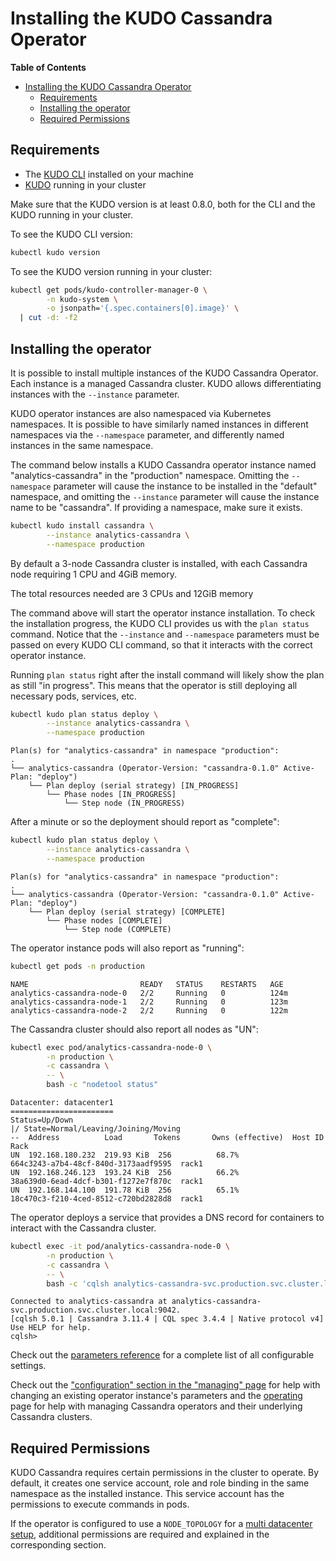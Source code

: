 # Installing the KUDO Cassandra Operator

**Table of Contents**

- [Installing the KUDO Cassandra Operator](#installing-the-kudo-cassandra-operator)
  - [Requirements](#requirements)
  - [Installing the operator](#installing-the-operator)
  - [Required Permissions](#required-permissions)

## Requirements

- The [KUDO CLI](https://kudo.dev/docs/#install-kudo-cli) installed on your
  machine
- [KUDO](https://kudo.dev/docs/#install-kudo-into-your-cluster) running in your
  cluster

Make sure that the KUDO version is at least 0.8.0, both for the CLI and the KUDO
running in your cluster.

To see the KUDO CLI version:

```bash
kubectl kudo version
```

To see the KUDO version running in your cluster:

```bash
kubectl get pods/kudo-controller-manager-0 \
        -n kudo-system \
        -o jsonpath='{.spec.containers[0].image}' \
  | cut -d: -f2
```

## Installing the operator

It is possible to install multiple instances of the KUDO Cassandra Operator.
Each instance is a managed Cassandra cluster. KUDO allows differentiating
instances with the `--instance` parameter.

KUDO operator instances are also namespaced via Kubernetes namespaces. It is
possible to have similarly named instances in different namespaces via the
`--namespace` parameter, and differently named instances in the same namespace.

The command below installs a KUDO Cassandra operator instance named
"analytics-cassandra" in the "production" namespace. Omitting the `--namespace`
parameter will cause the instance to be installed in the "default" namespace,
and omitting the `--instance` parameter will cause the instance name to be
"cassandra". If providing a namespace, make sure it exists.

```bash
kubectl kudo install cassandra \
        --instance analytics-cassandra \
        --namespace production
```

By default a 3-node Cassandra cluster is installed, with each Cassandra node
requiring 1 CPU and 4GiB memory.

The total resources needed are 3 CPUs and 12GiB memory

The command above will start the operator instance installation. To check the
installation progress, the KUDO CLI provides us with the `plan status` command.
Notice that the `--instance` and `--namespace` parameters must be passed on
every KUDO CLI command, so that it interacts with the correct operator instance.

Running `plan status` right after the install command will likely show the plan
as still "in progress". This means that the operator is still deploying all
necessary pods, services, etc.

```bash
kubectl kudo plan status deploy \
        --instance analytics-cassandra \
        --namespace production
```

```text
Plan(s) for "analytics-cassandra" in namespace "production":
.
└── analytics-cassandra (Operator-Version: "cassandra-0.1.0" Active-Plan: "deploy")
    └── Plan deploy (serial strategy) [IN_PROGRESS]
        └── Phase nodes [IN_PROGRESS]
            └── Step node (IN_PROGRESS)
```

After a minute or so the deployment should report as "complete":

```bash
kubectl kudo plan status deploy \
        --instance analytics-cassandra \
        --namespace production
```

```text
Plan(s) for "analytics-cassandra" in namespace "production":
.
└── analytics-cassandra (Operator-Version: "cassandra-0.1.0" Active-Plan: "deploy")
    └── Plan deploy (serial strategy) [COMPLETE]
        └── Phase nodes [COMPLETE]
            └── Step node (COMPLETE)
```

The operator instance pods will also report as "running":

```bash
kubectl get pods -n production
```

```text
NAME                         READY   STATUS    RESTARTS   AGE
analytics-cassandra-node-0   2/2     Running   0          124m
analytics-cassandra-node-1   2/2     Running   0          123m
analytics-cassandra-node-2   2/2     Running   0          122m
```

The Cassandra cluster should also report all nodes as "UN":

```bash
kubectl exec pod/analytics-cassandra-node-0 \
        -n production \
        -c cassandra \
        -- \
        bash -c "nodetool status"
```

```text
Datacenter: datacenter1
=======================
Status=Up/Down
|/ State=Normal/Leaving/Joining/Moving
--  Address          Load       Tokens       Owns (effective)  Host ID                               Rack
UN  192.168.180.232  219.93 KiB  256          68.7%             664c3243-a7b4-48cf-840d-3173aadf9595  rack1
UN  192.168.246.123  193.24 KiB  256          66.2%             38a639d0-6ead-4dcf-b301-f1272e7f870c  rack1
UN  192.168.144.100  191.78 KiB  256          65.1%             18c470c3-f210-4ced-8512-c720bd2828d8  rack1
```

The operator deploys a service that provides a DNS record for containers to
interact with the Cassandra cluster.

```bash
kubectl exec -it pod/analytics-cassandra-node-0 \
        -n production \
        -c cassandra \
        -- \
        bash -c 'cqlsh analytics-cassandra-svc.production.svc.cluster.local'
```

```text
Connected to analytics-cassandra at analytics-cassandra-svc.production.svc.cluster.local:9042.
[cqlsh 5.0.1 | Cassandra 3.11.4 | CQL spec 3.4.4 | Native protocol v4]
Use HELP for help.
cqlsh>
```

Check out the [parameters reference](./parameters.md) for a complete list of all
configurable settings.

Check out the
["configuration" section in the "managing" page](./managing.md#configuration)
for help with changing an existing operator instance's parameters and the
[operating](./operating.md) page for help with managing Cassandra operators and
their underlying Cassandra clusters.

## Required Permissions

KUDO Cassandra requires certain permissions in the cluster to operate. By
default, it creates one service account, role and role binding in the same
namespace as the installed instance. This service account has the permissions to
execute commands in pods.

If the operator is configured to use a `NODE_TOPOLOGY` for a
[multi datacenter setup](multidatacenter.md), additional permissions are
required and explained in the corresponding section.
